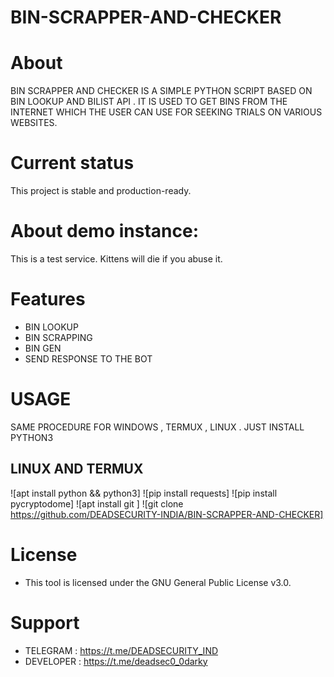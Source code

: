 # BIN-SCRAPPER-AND-CHECKER
# About

BIN SCRAPPER AND CHECKER IS A SIMPLE PYTHON SCRIPT BASED ON BIN LOOKUP AND BILIST API . 
IT IS USED TO GET BINS FROM THE INTERNET WHICH THE USER CAN USE FOR SEEKING TRIALS ON VARIOUS WEBSITES.


# Current status

This project is stable and production-ready.

# About demo instance: 

This is a test service. Kittens will die if you abuse it.

# Features

* BIN LOOKUP
* BIN SCRAPPING
* BIN GEN
* SEND RESPONSE TO THE BOT

# USAGE 
SAME PROCEDURE FOR WINDOWS , TERMUX , LINUX . JUST INSTALL PYTHON3 

## LINUX AND  TERMUX
![apt install python && python3]
![pip install requests]
![pip install pycryptodome]
![apt install git ]
![git clone https://github.com/DEADSECURITY-INDIA/BIN-SCRAPPER-AND-CHECKER]

# License

* This tool is licensed under the GNU General Public License v3.0.

# Support

* TELEGRAM : https://t.me/DEADSECURITY_IND
* DEVELOPER : https://t.me/deadsec0_0darky
